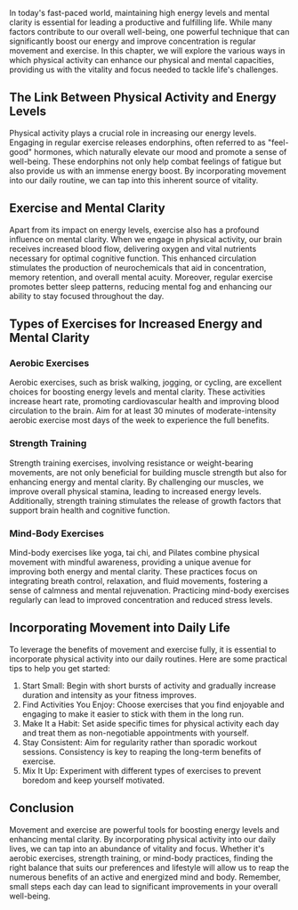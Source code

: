 
In today's fast-paced world, maintaining high energy levels and mental clarity is essential for leading a productive and fulfilling life. While many factors contribute to our overall well-being, one powerful technique that can significantly boost our energy and improve concentration is regular movement and exercise. In this chapter, we will explore the various ways in which physical activity can enhance our physical and mental capacities, providing us with the vitality and focus needed to tackle life's challenges.

The Link Between Physical Activity and Energy Levels
----------------------------------------------------

Physical activity plays a crucial role in increasing our energy levels. Engaging in regular exercise releases endorphins, often referred to as "feel-good" hormones, which naturally elevate our mood and promote a sense of well-being. These endorphins not only help combat feelings of fatigue but also provide us with an immense energy boost. By incorporating movement into our daily routine, we can tap into this inherent source of vitality.

Exercise and Mental Clarity
---------------------------

Apart from its impact on energy levels, exercise also has a profound influence on mental clarity. When we engage in physical activity, our brain receives increased blood flow, delivering oxygen and vital nutrients necessary for optimal cognitive function. This enhanced circulation stimulates the production of neurochemicals that aid in concentration, memory retention, and overall mental acuity. Moreover, regular exercise promotes better sleep patterns, reducing mental fog and enhancing our ability to stay focused throughout the day.

Types of Exercises for Increased Energy and Mental Clarity
----------------------------------------------------------

### Aerobic Exercises

Aerobic exercises, such as brisk walking, jogging, or cycling, are excellent choices for boosting energy levels and mental clarity. These activities increase heart rate, promoting cardiovascular health and improving blood circulation to the brain. Aim for at least 30 minutes of moderate-intensity aerobic exercise most days of the week to experience the full benefits.

### Strength Training

Strength training exercises, involving resistance or weight-bearing movements, are not only beneficial for building muscle strength but also for enhancing energy and mental clarity. By challenging our muscles, we improve overall physical stamina, leading to increased energy levels. Additionally, strength training stimulates the release of growth factors that support brain health and cognitive function.

### Mind-Body Exercises

Mind-body exercises like yoga, tai chi, and Pilates combine physical movement with mindful awareness, providing a unique avenue for improving both energy and mental clarity. These practices focus on integrating breath control, relaxation, and fluid movements, fostering a sense of calmness and mental rejuvenation. Practicing mind-body exercises regularly can lead to improved concentration and reduced stress levels.

Incorporating Movement into Daily Life
--------------------------------------

To leverage the benefits of movement and exercise fully, it is essential to incorporate physical activity into our daily routines. Here are some practical tips to help you get started:

1. Start Small: Begin with short bursts of activity and gradually increase duration and intensity as your fitness improves.
2. Find Activities You Enjoy: Choose exercises that you find enjoyable and engaging to make it easier to stick with them in the long run.
3. Make It a Habit: Set aside specific times for physical activity each day and treat them as non-negotiable appointments with yourself.
4. Stay Consistent: Aim for regularity rather than sporadic workout sessions. Consistency is key to reaping the long-term benefits of exercise.
5. Mix It Up: Experiment with different types of exercises to prevent boredom and keep yourself motivated.

Conclusion
----------

Movement and exercise are powerful tools for boosting energy levels and enhancing mental clarity. By incorporating physical activity into our daily lives, we can tap into an abundance of vitality and focus. Whether it's aerobic exercises, strength training, or mind-body practices, finding the right balance that suits our preferences and lifestyle will allow us to reap the numerous benefits of an active and energized mind and body. Remember, small steps each day can lead to significant improvements in your overall well-being.
